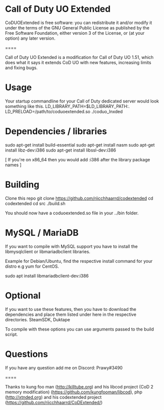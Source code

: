 # Call of Duty UO Extended

CoDUOExtended is free software: you can redistribute it and/or modify it under the terms of the GNU General Public License as published by the Free Software Foundation, either version 3 of the License, or (at your option) any later version.

====

Call of Duty UO Extended is a modification for Call of Duty UO 1.51, which does what it says it extends CoD UO with new features, increasing limits and fixing bugs.

# Usage

Your startup commandline for your Call of Duty dedicated server would look something like this.
LD_LIBRARY_PATH=$LD_LIBRARY_PATH:. LD_PRELOAD=/path/to/coduoextended.so ./coduo_lnxded

# Dependencies / libraries

sudo apt-get install build-essential
sudo apt-get install nasm
sudo apt-get install libz-dev:i386
sudo apt-get install libssl-dev:i386

[ If you're on x86_64 then you would add :i386 after the library package names ]

# Building

Clone this repo
git clone https://github.com/riicchhaarrd/codextended
cd codextended
cd src
./build.sh

You should now have a coduoextended.so file in your ../bin folder.

# MySQL / MariaDB

If you want to compile with MySQL support you have to install the libmysqlclient or libmariadbclient libraries.

Example for Debian/Ubuntu, find the respective install command for your distro e.g yum for CentOS.

sudo apt install libmariadbclient-dev:i386

# Optional

If you want to use these features, then you have to download the dependencies and place them listed under here in the respective directories.
SteamSDK, Duktape

To compile with these options you can use arguments passed to the build script.

# Questions

If you have any question add me on Discord: Prawy#3490

====

Thanks to kung foo man (http://killtube.org) and his libcod project (CoD 2 memory modification) (https://github.com/kungfooman/libcod), php (http://xtnded.org)  and his codextended project (https://github.com/riicchhaarrd/CoDExtended/)
